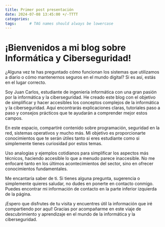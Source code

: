 ```yaml
---
title: Primer post presentación 
date: 2024-07-08 13:45:00 +/-TTTT
categories: 
tags:      # TAG names should always be lowercase
---
```


# ¡Bienvenidos a mi blog sobre Informática y Ciberseguridad!

¿Alguna vez te has preguntado cómo funcionan los sistemas que utilizamos a diario o cómo mantenernos seguros en el mundo digital? Si es así, estás en el lugar correcto.

Soy Juan Carlos, estudiante de ingeniería informática con una gran pasión por la informática y la ciberseguridad. He creado este blog con el objetivo de simplificar y hacer accesibles los conceptos complejos de la informática y la ciberseguridad. Aquí encontrarás explicaciones claras, tutoriales paso a paso y consejos prácticos que te ayudarán a comprender mejor estos campos.

En este espacio, compartiré contenido sobre programación, seguridad en la red, sistemas operativos y mucho más. Mi objetivo es proporcionarte conocimientos que te serán útiles tanto si eres estudiante como si simplemente tienes curiosidad por estos temas.

Uso analogías y ejemplos cotidianos para simplificar los aspectos más técnicos, haciendo accesible lo que a menudo parece inaccesible. No me enfocaré tanto en los últimos acontecimientos del sector, sino en ofrecer conocimientos fundamentales.

Me encantaría saber de ti. Si tienes alguna pregunta, sugerencia o simplemente quieres saludar, no dudes en ponerte en contacto conmigo. Puedes encontrar mi información de contacto en la parte inferior izquierda de la página.

¡Espero que disfrutes de tu visita y encuentres útil la información que iré compartiendo por aquí! Gracias por acompañarme en este viaje de descubrimiento y aprendizaje en el mundo de la informática y la ciberseguridad.